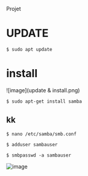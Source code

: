 
Projet
 
 # UPDATE
 ```
 $ sudo apt update 
 ```
 
 # install
 ![image](update & install.png)
 
 ```
 $ sudo apt-get install samba
 ```
## kk
 ```
 $ nano /etc/samba/smb.conf
 ```
  ```
  $ adduser sambauser
  ```
  
   ```
 $ smbpasswd -a sambauser
   ```
 
 
 ![image]()
